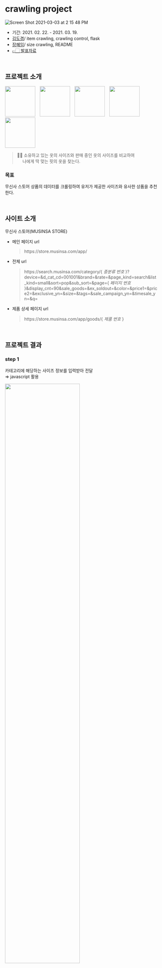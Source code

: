 # crawling project 
![Screen Shot 2021-03-03 at 2 15 48 PM](https://user-images.githubusercontent.com/73205057/109778393-1c58c000-7c48-11eb-92c7-315f022a9802.png)
- 기간: 2021. 02. 22. -  2021. 03. 19.
- [김도겸](https://github.com/dockyum)/ item crawling, crawling control, flask
- [장혜임](https://github.com/mieyhgnaj)/ size crawling, README
- [👉🏻 발표자료](https://docs.google.com/presentation/d/1GLuuufka8ygB66CV1-vV9kHLrMHbu37cH33GUwRJwnM/edit?usp=sharing)

</br>

## 프로젝트 소개
<img src="https://user-images.githubusercontent.com/73205057/112718921-5eb8a880-8f39-11eb-811d-7e34cee0663c.png"  width="100" height="100"> &ensp; <img src="https://user-images.githubusercontent.com/73205057/112719124-793f5180-8f3a-11eb-8467-88e15e3faaf1.png"  width="100" height="100"> &ensp; <img src="https://user-images.githubusercontent.com/73205057/112719273-7e50d080-8f3b-11eb-8892-0797be96dd16.png"  width="100" height="100"> &ensp; <img src="https://user-images.githubusercontent.com/73205057/112719311-afc99c00-8f3b-11eb-9e7e-cf7c3888fd5c.png"  width="100" height="100"> &ensp; <img src="https://user-images.githubusercontent.com/73205057/112719292-96285480-8f3b-11eb-8310-61ebd3178aea.png"  width="100" height="100">

> 👏🏻 소유하고 있는 옷의  사이즈와 판매 중인 옷의 사이즈를 비교하여  
> &emsp; 나에게 딱 맞는 핏의 옷을 찾는다.
### 목표
무신사 스토어 상품의 데이터를 크롤링하여 유저가 제공한 사이즈와 유사한 상품을 추천한다.

</br>

## 사이트 소개
무신사 스토어(MUSINSA STORE)
- 메인 페이지 url

	> https://<span></span>store.musinsa.com/app/
- 전체 url

	> https://<span></span>search.musinsa.com/category/{ *중분류 번호* }?device=&d_cat_cd=001001&brand=&rate=&page_kind=search&list_kind=small&sort=pop&sub_sort=&page={ *페이지 번호* }&display_cnt=90&sale_goods=&ex_soldout=&color=&price1=&price2=&exclusive_yn=&size=&tags=&sale_campaign_yn=&timesale_yn=&q=
- 제품 상세 페이지 url

	> https://<span></span>store.musinsa.com/app/goods/{ *제품 번호* }

</br>

## 프로젝트 결과
### __step 1__    
카테고리에 해당하는 사이즈 정보를 입력받아 전달    
⇒ javascript 활용   

<img src="https://user-images.githubusercontent.com/73205057/112719683-6f6b1d80-8f3d-11eb-87b3-bba1794c3268.GIF"  width="70%">    

### __step 2__    
MySQL 검색 후 결과 리스트 제공   

<img src="https://user-images.githubusercontent.com/73205057/112719979-303dcc00-8f3f-11eb-8bf8-b8e383f75158.gif"  width="70%">

</br>

## 시스템 구조
<img src="https://user-images.githubusercontent.com/73205057/118106221-55679a80-b418-11eb-900d-1519e25d9dbd.png"  width="85%">

</br>

## 프로젝트 진행 과정
<img src="https://user-images.githubusercontent.com/73205057/112720209-59129100-8f40-11eb-9306-74c0fd76d681.png"  width="85%">

</br>

## 01 Crawling
<img src="https://user-images.githubusercontent.com/73205057/112720238-79425000-8f40-11eb-801b-5f077f15ede4.png"  width="85%">    

### 1. 목표 크롤링 페이지: 20만 개    
&emsp; </br>
&emsp; : 서버 1개로 크롤링하기엔 많은 양    
&emsp; </br>
&emsp; => Github <-> AWS instance    

</br>
</br>

<img src="https://user-images.githubusercontent.com/73205057/118107376-a330d280-b419-11eb-9047-0d453a8b0d1f.png"  width="85%">

### 2. 복잡한 size 데이터 크롤링
size title, number가 다양함.

&emsp; </br>
&emsp; : scrapy가 느려짐
</br>
&emsp; => scrapy 2개 사용: 'musinsa', 'size'

</br>
</br>

### 3. 서버 부하 => scrapy setting 조절
```
'CONCURRENT_REQUESTS': 12
# 'CONCURRENT_REQUESTS': 16
'AUTOTHROTTLE_ENABLED': True
# 'AUTOTHROTTLE_ENABLED': False
```

</br>

### 4. Crawling 수행시 나타난 특징적 에러
1. Index out of range    
종종 'User-Agent'가 모바일로 설정되어 response가 m.store.musinsa.com으로 돌아와서 xpath가 틀리다고 나옴    
⇒ settings.py 수정  
```
RANDOMUSERAGENT_RANDOM_UA_TYPE = {
		'hardware_types': 'COMPUTER',
		'popularity': 'POPULAR'
}
```
2. Took longer than 180.0 seconds    
서버에서 응답을 일부러 늦춤 (크롤링 대비)    

</br>

### 5. scrapy response 속도 체험...
__⋇⋇ gif 파일입니다..__    
![속도체험](https://user-images.githubusercontent.com/73205057/112774260-12be4e80-9074-11eb-9471-d5e9d8ae09fe.gif)

</br>

## 02 MySQL 저장
두 개의 테이블 (item, size)    
: size 데이터가 복잡하여 item과 분리해 별도의 table을 만듦    
```
from sqlalchemy import *
import pandas as pd


engine = create_engine("mysql://root:<pswd>@<ip>/mymusinsa?charset=utf8")

class MusinsaPipeline():
    def process_item(self, item, spider):
        df = pd.DataFrame([item])
        df.to_sql('item', con=engine, if_exists='append', index=False)
        engine.execute("SELECT * FROM item").fetchall()
        return item
```

</br>

### 1. size table
제품마다 S, M, L, ... 등의 사이즈 분류가 유동적    
<img src="https://user-images.githubusercontent.com/73205057/118106400-8942c000-b418-11eb-88b0-4124f64f5dfd.png"  width="85%">    
=> 일반적인 컬럼명으로 데이터 구조화    
=> 했지만... 후에 문제 발생..

</br>

## 03 Web Service
<img src="https://user-images.githubusercontent.com/73205057/112721025-0b4c5780-8f45-11eb-935a-626aea7d33ae.gif"  width="70%">
Top / Outer / Pants / Onepiece / Skirt
</br>
: 다섯가지 카테고리로 구별    

</br>
</br>

### 1. javascript
```
function Top() {
            var pic = "https://image.musinsa.com/images/size_type/detail_img/2019070114282500000014799.png"
            document.getElementById('GuideImg').src = pic;
            document.getElementById('GuideImg').style.display = 'block';
            maincode = '001'
        }
```
```
var url = "/getdatas?maincode=" + maincode + "&v1=" + vl1 + "&v2=" + vl2 + "&v3=" + vl3 + "&v4=" + vl4 + "&v5=" + vl5;
```

</br>

### 2. and, or 쿼리...
```
if maincode in ['001', '002', '020']:
        query_request = Size.query.filter(Size.main_code == maincode).filter(or_(Size.A_0 == size_values["v1"], Size.A_1 == size_values["v2"], Size.A_2 == size_values["v3"], Size.A_3 == size_values["v4"])).limit(10)
        rs = [result.item_id for result in query_request]
        query_request = Size.query.filter(Size.main_code == maincode).filter(or_(Size.B_0 == size_values["v1"], Size.B_1 == size_values["v2"], Size.B_2 == size_values["v3"], Size.B_3 == size_values["v4"])).limit(10)
        rs += [result.item_id for result in query_request]
        query_request = Size.query.filter(Size.main_code == maincode).filter(or_(Size.C_0 == size_values["v1"], Size.C_1 == size_values["v2"], Size.C_2 == size_values["v3"], Size.C_3 == size_values["v4"])).limit(10)
        rs += [result.item_id for result in query_request]
        query_request = Size.query.filter(Size.main_code == maincode).filter(or_(Size.D_0 == size_values["v1"], Size.D_1 == size_values["v2"], Size.D_2 == size_values["v3"], Size.D_3 == size_values["v4"])).limit(10)
        rs += [result.item_id for result in query_request]
        query_request = Size.query.filter(Size.main_code == maincode).filter(or_(Size.E_0 == size_values["v1"], Size.E_1 == size_values["v2"], Size.E_2 == size_values["v3"], Size.E_3 == size_values["v4"])).limit(10)
        rs += [result.item_id for result in query_request]
        query_request = Size.query.filter(Size.main_code == maincode).filter(or_(Size.F_0 == size_values["v1"], Size.F_1 == size_values["v2"], Size.D_2 == size_values["v3"], Size.D_3 == size_values["v4"])).limit(10)
        rs += [result.item_id for result in query_request]
        query_request = Size.query.filter(Size.main_code == maincode).filter(or_(Size.G_0 == size_values["v1"], Size.G_1 == size_values["v2"], Size.D_2 == size_values["v3"], Size.D_3 == size_values["v4"])).limit(10)
        rs += [result.item_id for result in query_request]
    elif maincode == '003':
        query_request = Size.query.filter(Size.main_code == maincode).filter(Size.A_0.in_(size_values["v1"])).filter(Size.A_1.in_(size_values["v2"])).filter(Size.A_2.in_(size_values["v3"])).filter(Size.A_3.in_(size_values["v4"])).filter(Size.A_4.in_(size_values["v5"])).limit(5)
        rs = [result.item_id for result in query_request]
    elif maincode == '022':
        query_request = Size.query.filter(Size.main_code == maincode).filter(Size.A_0.in_(size_values["v1"])).filter(Size.A_1.in_(size_values["v2"])).filter(Size.A_2.in_(size_values["v3"])).limit(5)
        rs = [result.item_id for result in query_request]
```

</br>

## 프로젝트 회고
- 옷의 색상 데이터의 경우 selenium을 통한 수집이 필요 했으나 selenium을 동작시켜 확인해보니 필요한 컴퓨팅 자원이 컸기에 수집하지 않기로 결정. 
- 프로젝트 초기에 전체 데이터 크롤링 시간을 예측하여 전체 프로젝트 스케쥴을 세웠는데, 생각보다 크롤링이 오래걸려 후반부 웹서비스 작업을 상대적으로 못하였다. \
  어떤 일이 생길지 모르니 스케쥴 계획은 빡빡하게 세우는 게 필요할 듯.
- 크롤링 속도가 낮아진다면 크롤러(scrapy)를 좀 더 사람처럼 세팅하고 해야겠다.
- 무신사 스토어는 고객이 편리하게 쇼핑을 할 수 있도록 다양한 정보를 제공하고 있지만 \
  크롤링하는 입장에서 html 구조의 일관성이 살짝 부족했다.
- SQL이 서비스의 데이터 흐름을 잘 반영하는 것만으로 서비스의 속도가 달라질 수 있을것 같다
- git은 어렵다.

</br>

## Reference
무신사닷컴(www.musinsa.com)    
Icons made by <a href="https://www.flaticon.com/authors/ddara">dDara</a>, <a href="https://www.freepik.com">Freepik</a>, <a href="https://www.flaticon.com/authors/iconixar" >iconixar</a> from <a href="https://www.flaticon.com/" title="Flaticon">www.flaticon.com</a>
